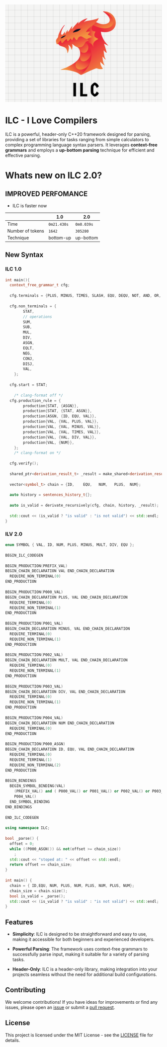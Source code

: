 
![logo](images/ILC.png "ILC")

# ILC - I Love Compilers

ILC is a powerful, header-only C++20 framework designed for parsing, providing a set of libraries for tasks ranging from simple calculators to complex programming language syntax parsers. It leverages **context-free grammars** and employs a **up-bottom parsing** technique for efficient and effective parsing.

# Whats new on ILC 2.0?

## IMPROVED PERFOMANCE
  * ILC is faster now 

  ||1.0|2.0|
  |--|--|--|
  |Time|`0m21.430s`|`0m0.039s`|
  |Number of tokens|`1642`|`305280`|
  |Technique| bottom-up  | up-bottom |

## New Syntax 

### ILC 1.0
```cpp
int main(){
  context_free_grammar_t cfg;

  cfg.terminals = {PLUS, MINUS, TIMES, SLASH, EQU, DEQU, NOT, AND, OR, NUM, ID};

  cfg.non_terminals = {
        STAT,
        // operations
        SUM,
        SUB,
        MUL,
        DIV,
        ASGN,
        EQLT,
        NEG,
        CONJ,
        DISJ,
        VAL,
    };

  cfg.start = STAT;

    /* clang-format off */
  cfg.production_rule = {
        production{STAT, {ASGN}},
        production{STAT, {STAT, ASGN}},
        production{ASGN, {ID, EQU, VAL}},
        production{VAL, {VAL, PLUS, VAL}},
        production{VAL, {VAL, MINUS, VAL}},
        production{VAL, {VAL, TIMES, VAL}},
        production{VAL, {VAL, DIV, VAL}},
        production{VAL, {NUM}},
    };
    /* clang-format on */

  cfg.verify();

  shared_ptr<derivation_result_t> _result = make_shared<derivation_result_t>();

  vector<symbol_t> chain = {ID,    EQU,   NUM,   PLUS,  NUM};

  auto history = sentences_history_t{};

  auto is_valid = derivate_recursively(cfg, chain, history, _result);

  std::cout << (is_valid ? "is valid" : "is not valid") << std::endl;
}

```

### ILV 2.0

```cpp
enum SYMBOL { VAL, ID, NUM, PLUS, MINUS, MULT, DIV, EQU };

BEGIN_ILC_CODEGEN

BEGIN_PRODUCTION(PREFIX_VAL)
BEGIN_CHAIN_DECLARATION VAL END_CHAIN_DECLARATION 
  REQUIRE_NON_TERMINAL(0)
END_PRODUCTION

BEGIN_PRODUCTION(P000_VAL)
BEGIN_CHAIN_DECLARATION PLUS, VAL END_CHAIN_DECLARATION 
  REQUIRE_TERMINAL(0)
  REQUIRE_NON_TERMINAL(1)
END_PRODUCTION

BEGIN_PRODUCTION(P001_VAL)
BEGIN_CHAIN_DECLARATION MINUS, VAL END_CHAIN_DECLARATION 
  REQUIRE_TERMINAL(0)
  REQUIRE_NON_TERMINAL(1)
END_PRODUCTION

BEGIN_PRODUCTION(P002_VAL)
BEGIN_CHAIN_DECLARATION MULT, VAL END_CHAIN_DECLARATION 
  REQUIRE_TERMINAL(0)
  REQUIRE_NON_TERMINAL(1)
END_PRODUCTION

BEGIN_PRODUCTION(P003_VAL)
BEGIN_CHAIN_DECLARATION DIV, VAL END_CHAIN_DECLARATION 
  REQUIRE_TERMINAL(0)
  REQUIRE_NON_TERMINAL(1)
END_PRODUCTION

BEGIN_PRODUCTION(P004_VAL)
BEGIN_CHAIN_DECLARATION NUM END_CHAIN_DECLARATION 
  REQUIRE_TERMINAL(0)
END_PRODUCTION

BEGIN_PRODUCTION(P000_ASGN)
BEGIN_CHAIN_DECLARATION ID, EQU, VAL END_CHAIN_DECLARATION 
  REQUIRE_TERMINAL(0)
  REQUIRE_TERMINAL(1)
  REQUIRE_NON_TERMINAL(2)
END_PRODUCTION

BEGIN_BINDINGS
  BEGIN_SYMBOL_BINDING(VAL)
    (PREFIX_VAL() and ( P000_VAL() or P001_VAL() or P002_VAL() or P003_VAL() or true)) or 
    P004_VAL()
  END_SYMBOL_BINDING
END_BINDINGS

END_ILC_CODEGEN

using namespace ILC;

bool _parse() {
  offset = 0;
  while ((P000_ASGN()) && not(offset >= chain_size))
    ;
  std::cout << "stoped at: " << offset << std::endl;
  return offset == chain_size;
}

int main() {
  chain = { ID,EQU, NUM, PLUS, NUM, PLUS, NUM, PLUS, NUM};
  chain_size = chain.size();
  bool is_valid = _parse();
  std::cout << (is_valid ? "is valid" : "is not valid") << std::endl;
}

```


## Features

- **Simplicity**: ILC is designed to be straightforward and easy to use, making it accessible for both beginners and experienced developers.

- **Powerful Parsing**: The framework uses context-free grammars to successfully parse input, making it suitable for a variety of parsing tasks.

- **Header-Only**: ILC is a header-only library, making integration into your projects seamless without the need for additional build configurations.

## Contributing

We welcome contributions! If you have ideas for improvements or find any issues, please open an [issue](https://github.com/your-username/ilc/issues) or submit a [pull request](https://github.com/your-username/ilc/pulls).

## License

This project is licensed under the MIT License - see the [LICENSE](LICENSE) file for details.


